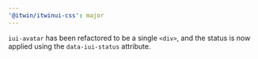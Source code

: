 ```yaml
---
'@itwin/itwinui-css': major
---
```


`iui-avatar` has been refactored to be a single `<div>`, and the status is now applied using the `data-iui-status` attribute.
